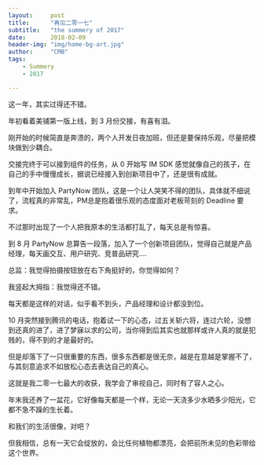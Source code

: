 ```yaml
---
layout:     post
title:      "再见二零一七"
subtitle:   "the summery of 2017"
date:       2018-02-09
header-img: "img/home-bg-art.jpg"
author:     "CMB"
tags:
    - Summery
    - 2017

---
```


这一年，其实过得还不错。

年初看着美铺第一版上线，到 3 月份交接，有喜有泪。

刚开始的时候简直是奔溃的，两个人开发日夜加班，但还是要保持乐观，尽量把模块做到少耦合。

交接完终于可以接到组件的任务，从 0 开始写 IM SDK 感觉就像自己的孩子，在自己的手中慢慢成长，据说已经接入到创新项目中了，还是很有成就。

到年中开始加入 PartyNow 团队，这是一个让人哭笑不得的团队，具体就不细说了，流程真的非常乱，PM总是抱着很乐观的态度面对老板苛刻的 Deadline 要求。

不过那时出现了一个人把我原本的生活都打乱了，每天总是有惊喜。

到 8 月 PartyNow 总算告一段落，加入了一个创新项目团队，觉得自己就是产品经理，每天画交互、用户研究、竞普品研究....

总监：我觉得拍摄按钮放在右下角挺好的，你觉得如何？

我竖起大拇指：我觉得还不错。

每天都是这样的对话，似乎看不到头，产品经理和设计都没到位。

10 月突然接到腾讯的电话，抱着试一下的心态，过五关斩六将，连过六轮，没想到还真的进了，进了梦寐以求的公司，当你得到后其实也就那样或许人真的就是犯贱的，得不到的才是最好的。

但是却落下了一只很重要的东西，很多东西都是很无奈，越是在意越是掌握不了，与其刻意追求不如放松心态去表达自己的真心。

这就是我二零一七最大的收获，我学会了审视自己，同时有了容人之心。

年末我还养了一盆花，它好像每天都是一个样，无论一天浇多少水晒多少阳光，它都不急不躁的生长着。

和我们的生活很像，对吧？

但我相信，总有一天它会绽放的，会比任何植物都漂亮，会把前所未见的色彩带给这个世界。
